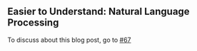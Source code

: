 ## Easier to Understand: Natural Language Processing

To discuss about this blog post, go to [#67](https://github.com/ngxson/blog-comments/issues/67)

<!-- {"issue":67} -->
